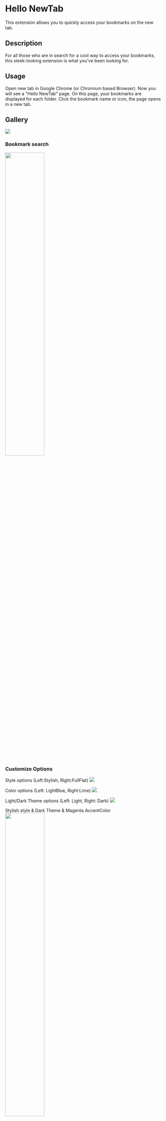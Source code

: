 # Hello NewTab
This extension allows you to quickly access your bookmarks on the new tab.

## Description
For all those who are in search for a cool way to access your bookmarks, this sleek-looking extension is what you've been looking for.

## Usage
Open new tab in Google Chrome (or Chromium based Browser). Now you will see a "Hello NewTab" page. On this page, your bookmarks are displayed for each folder. Click the bookmark name or icon, the page opens in a new tab.

## Gallery
<img src="https://user-images.githubusercontent.com/10232644/99700850-109d1f80-2ad7-11eb-9637-d42e7d3c91c9.png">

### Bookmark search
<img src="https://user-images.githubusercontent.com/10232644/99701096-5954d880-2ad7-11eb-9750-889a70a51a7f.png" width="50%">

### Customize Options
Style options (Left:Stylish, Right:FullFlat)
<img src="https://user-images.githubusercontent.com/10232644/99702975-e0a34b80-2ad9-11eb-8258-8b5d6de62bf5.png">

Color options (Left: LightBlue, Right:Lime)
<img src="https://user-images.githubusercontent.com/10232644/99703019-f153c180-2ad9-11eb-9745-31554e060105.png">

Light/Dark Theme options (Left: Light, Right: Dark)
<img src="https://user-images.githubusercontent.com/10232644/99703050-fca6ed00-2ad9-11eb-8c57-f5076408716d.png">

Stylish style & Dark Theme & Magenta AccentColor
<img src="https://user-images.githubusercontent.com/10232644/99703383-658e6500-2ada-11eb-8189-42c2a86d8d35.png" width="50%">

These three options combine to provide the best possible experience.

## Installation
1. Open Google Chrome (or Chromium based Browser), type "chrome://extensions" in the address bar and press the "Enter" key. Enable developer mode extensions.
2. Now you will see a checkbox with the label "developer mode". Check the checkbox and now you can easily install any extension that's not coming from the Chrome Web Store.
3. Open File Explorer and find the zipped folder. To unzip the folder, select the zipped folder and right-click it, select Extract All, and then follow the instructions.
4. Save the expanded folder in any place.
5. Click the "Pack extension" button. A dialog appears.
6. Finished install.

## Attributions
### Javascript Library
- [Macy.js](https://github.com/bigbite/macy.js) [MIT License]

### Icons
- [Material Icons](https://material.io/resources/icons/) [Apache license version 2.0]

## License
MIT License Copyright (c) 2020 Y-Ysss

This software includes the work that is distributed in the Apache License 2.0.